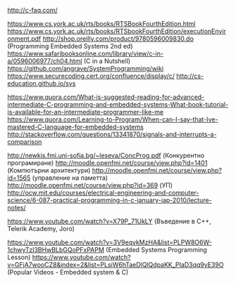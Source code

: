 http://c-faq.com/

https://www.cs.york.ac.uk/rts/books/RTSBookFourthEdition.html
https://www.cs.york.ac.uk/rts/books/RTSbookFourthEdition/executionEnvironment.pdf
http://shop.oreilly.com/product/9780596009830.do (Programming Embedded Systems 2nd ed)
https://www.safaribooksonline.com/library/view/c-in-a/0596006977/ch04.html (C in a Nutshell)
https://github.com/angrave/SystemProgramming/wiki
https://www.securecoding.cert.org/confluence/display/c/
http://cs-education.github.io/sys

https://www.quora.com/What-is-suggested-reading-for-advanced-intermediate-C-programming-and-embedded-systems-What-book-tutorial-is-available-for-an-intermediate-programmer-like-me
https://www.quora.com/Learning-to-Program/When-can-I-say-that-Ive-mastered-C-language-for-embedded-systems
http://stackoverflow.com/questions/13341870/signals-and-interrupts-a-comparison


http://newkis.fmi.uni-sofia.bg/~leseva/ConcProg.pdf (Конкурентно програмиране)
http://moodle.openfmi.net/course/view.php?id=1401 (Компютърни архитектури)
http://moodle.openfmi.net/course/view.php?id=1565 (управление на паметта)
http://moodle.openfmi.net/course/view.php?id=369 (УП)
http://ocw.mit.edu/courses/electrical-engineering-and-computer-science/6-087-practical-programming-in-c-january-iap-2010/lecture-notes/

https://www.youtube.com/watch?v=X79P_71UkLY (Въведение в C++, Telerik Academy, Joro)

https://www.youtube.com/watch?v=3V9eqvkMzHA&list=PLPW8O6W-1chwyTzI3BHwBLbGQoPFxPAPM (Embedded Systems Programming Lesson)
https://www.youtube.com/watch?v=GFjA7wooCZ8&index=2&list=PLsiW6hTaeDlQlQdpaKK_PIaD3qq9yE39O (Popular Videos - Embedded system & C)
